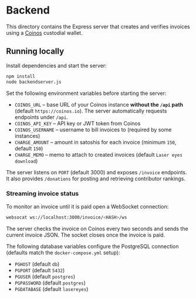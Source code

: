 # Backend

This directory contains the Express server that creates and verifies invoices using a [Coinos](https://coinos.io) custodial wallet.

## Running locally

Install dependencies and start the server:

```bash
npm install
node backendserver.js
```

Set the following environment variables before starting the server:

- `COINOS_URL` – base URL of your Coinos instance **without the `/api` path**
  (default `https://coinos.io`). The server automatically requests endpoints
  under `/api`.
- `COINOS_API_KEY` – API key or JWT token from Coinos
- `COINOS_USERNAME` – username to bill invoices to (required by some instances)
- `CHARGE_AMOUNT` – amount in satoshis for each invoice (minimum `150`, default `150`)
- `CHARGE_MEMO` – memo to attach to created invoices (default `Laser eyes download`)

The server listens on `PORT` (default 3000) and exposes `/invoice` endpoints.
It also provides `/donations` for posting and retrieving contributor rankings.

### Streaming invoice status

To monitor an invoice until it is paid open a WebSocket connection:

```bash
websocat ws://localhost:3000/invoice/<HASH>/ws
```

The server checks the invoice on Coinos every two seconds and sends the
current invoice JSON. The socket closes once the invoice is paid.

The following database variables configure the PostgreSQL connection (defaults
match the `docker-compose.yml` setup):

- `PGHOST` (default `db`)
- `PGPORT` (default `5432`)
- `PGUSER` (default `postgres`)
- `PGPASSWORD` (default `postgres`)
- `PGDATABASE` (default `lasereyes`)
